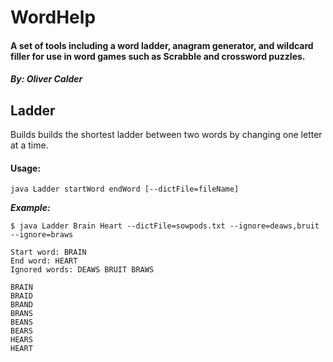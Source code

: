 # WordHelp

#### A set of tools including a word ladder, anagram generator, and wildcard filler for use in word games such as Scrabble and crossword puzzles.

#### _By: Oliver Calder_

## Ladder

Builds builds the shortest ladder between two words by changing one letter at a time.

#### Usage:

`java Ladder startWord endWord [--dictFile=fileName]`

___Example:___

```
$ java Ladder Brain Heart --dictFile=sowpods.txt --ignore=deaws,bruit --ignore=braws

Start word: BRAIN
End word: HEART
Ignored words: DEAWS BRUIT BRAWS

BRAIN
BRAID
BRAND
BRANS
BEANS
BEARS
HEARS
HEART
```
